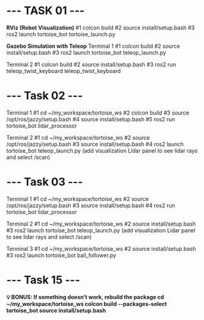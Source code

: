 # --- TASK 01 --- #

**RViz (Robot Visualization)**
#1 colcon build
#2 source install/setup.bash
#3 ros2 launch tortoise_bot tortoise_launch.py

**Gazebo Simulation with Teleop**
Terminal 1
#1 colcon build
#2 source install/setup.bash
#3 ros2 launch tortoise_bot teleop_launch.py

Terminal 2
#1 colcon build
#2 source install/setup.bash
#3 ros2 run teleop_twist_keyboard teleop_twist_keyboard

# --- Task 02 --- #

Terminal 1
#1 cd ~/my_workspace/tortoise_ws
#2 colcon build
#3 source /opt/ros/jazzy/setup.bash
#4 source install/setup.bash
#5 ros2 run tortoise_bot lidar_processor

Terminal 2
#1 cd ~/my_workspace/tortoise_ws
#2 source /opt/ros/jazzy/setup.bash
#3 source install/setup.bash
#4 ros2 launch tortoise_bot teleop_launch.py
    (add visualization Lidar panel to see lidar rays and select /scan)

# --- Task 03 --- #

Terminal 1
#1 cd ~/my_workspace/tortoise_ws
#2 source /opt/ros/jazzy/setup.bash
#3 source install/setup.bash
#4 ros2 run tortoise_bot lidar_processor

Terminal 2
#1 cd ~/my_workspace/tortoise_ws
#2 source install/setup.bash
#3 ros2 launch tortoise_bot teleop_launch.py
	(add visualization Lidar panel to see lidar rays and select /scan)
 
Terminal 3
#1 cd ~/my_workspace/tortoise_ws
#2 source install/setup.bash
#3 ros2 launch tortoise_bot ball_follower.py

# --- Task 15 --- #

**💡 BONUS: If something doesn’t work, rebuild the package
cd ~/my_workspace/tortoise_ws
colcon build --packages-select tortoise_bot
source install/setup.bash**

